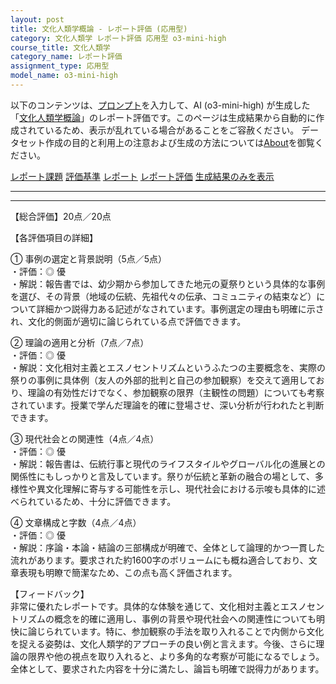 ```yaml
---
layout: post
title: 文化人類学概論 - レポート評価 (応用型)
category: 文化人類学 レポート評価 応用型 o3-mini-high
course_title: 文化人類学
category_name: レポート評価
assignment_type: 応用型
model_name: o3-mini-high
---
```


以下のコンテンツは、[プロンプト](https://github.com/takedatoshiyuki/synthetic_assignments/tree/main/generated/文化人類学/o3-mini-high/prompt_レポート評価-応用型.md)を入力して、AI (o3-mini-high) が生成した「[文化人類学概論](/contents/文化人類学/)」のレポート評価です。このページは生成結果から自動的に作成されているため、表示が乱れている場合があることをご容赦ください。
データセット作成の目的と利用上の注意および生成の方法については[About](/About)を御覧ください。

[レポート課題](../レポート課題-応用型)
[評価基準](../評価基準-応用型)
[レポート](../レポート-応用型)
[レポート評価](../レポート評価-応用型)
[生成結果のみを表示](https://github.com/takedatoshiyuki/synthetic_assignments/tree/main/generated/文化人類学/o3-mini-high/レポート評価-応用型.md)
  

***
***
  
【総合評価】20点／20点

【各評価項目の詳細】

① 事例の選定と背景説明（5点／5点）  
・評価：◎ 優  
・解説：報告書では、幼少期から参加してきた地元の夏祭りという具体的な事例を選び、その背景（地域の伝統、先祖代々の伝承、コミュニティの結束など）について詳細かつ説得力ある記述がなされています。事例選定の理由も明確に示され、文化的側面が適切に論じられている点で評価できます。

② 理論の適用と分析（7点／7点）  
・評価：◎ 優  
・解説：文化相対主義とエスノセントリズムというふたつの主要概念を、実際の祭りの事例に具体例（友人の外部的批判と自己の参加観察）を交えて適用しており、理論の有効性だけでなく、参加観察の限界（主観性の問題）についても考察されています。授業で学んだ理論を的確に登場させ、深い分析が行われたと判断できます。

③ 現代社会との関連性（4点／4点）  
・評価：◎ 優  
・解説：報告書は、伝統行事と現代のライフスタイルやグローバル化の進展との関係性にもしっかりと言及しています。祭りが伝統と革新の融合の場として、多様性や異文化理解に寄与する可能性を示し、現代社会における示唆も具体的に述べられているため、十分に評価できます。

④ 文章構成と字数（4点／4点）  
・評価：◎ 優  
・解説：序論・本論・結論の三部構成が明確で、全体として論理的かつ一貫した流れがあります。要求された約1600字のボリュームにも概ね適合しており、文章表現も明瞭で簡潔なため、この点も高く評価されます。

【フィードバック】  
非常に優れたレポートです。具体的な体験を通じて、文化相対主義とエスノセントリズムの概念を的確に適用し、事例の背景や現代社会への関連性についても明快に論じられています。特に、参加観察の手法を取り入れることで内側から文化を捉える姿勢は、文化人類学的アプローチの良い例と言えます。今後、さらに理論の限界や他の視点を取り入れると、より多角的な考察が可能になるでしょう。全体として、要求された内容を十分に満たし、論旨も明確で説得力があります。
